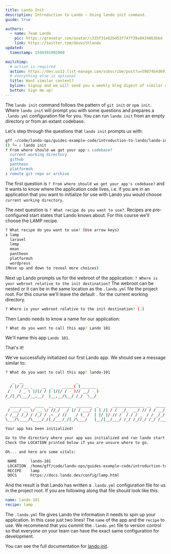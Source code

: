 ```yaml
---
title: Lando Init
description: Introduction to Lando ~ Using lando init command.
guide: true

authors:
  - name: Team Lando
    pic: https://gravatar.com/avatar/c335f31e62b453f747f39a84240b3bbd
    link: https://twitter.com/devwithlando
updated:
  timestamp: 1594391902000

mailchimp:
  # action is required
  action: https://dev.us12.list-manage.com/subscribe/post?u=59874b4d6910fa65e724a4648&amp;id=613837077f
  # everything else is optional
  title: Want similar content?
  byline: Signup and we will send you a weekly blog digest of similar content to keep you satiated.
  button: Sign me up!
---
```


The `lando init` command follows the pattern of `git init` or `npm init`. Where `lando init` will prompt you with some questions and prepares a `.lando.yml` configuration file for you. You can run `lando init` from an empty directory or from an extant codebase.

Let's step through the questions that `lando init` prompts us with:

```bash
gff ~/code/lando-ops/guides-example-code/introduction-to-lando/lando-init
() └─ ∴ lando init
? From where should we get your app's codebase?
  current working directory
  github
  pantheon
  platformsh
❯ remote git repo or archive
```

The first question is `? From where should we get your app's codebase?` and it wants to know where the application code lives, i.e. if you are in an application that you want to initialize for use with Lando you would choose `current working directory`.

The next question is `? What recipe do you want to use?`. Recipes are pre-configured start states that Lando knows about. For this course we'll choose the LAMP recipe.

```bash
? What recipe do you want to use? (Use arrow keys)
❯ lamp
  laravel
  lemp
  mean
  pantheon
  platformsh
  wordpress
(Move up and down to reveal more choices)
```

Next up Lando prompts us for the webroot of the application: `? Where is your webroot relative to the init destination?` The webroot can be nested or it can be in the same location as the `.lando.yml` file the project root. For this course we'll leave the default `.` for the current working directory.

```bash
? Where is your webroot relative to the init destination? (.)
```

Then Lando needs to know a name for our application:

```bash
? What do you want to call this app? Lando 101
```

We'll name this app `Lando 101`.

That's it!

We've successfully initialized our first Lando app. We should see a message similar to:

```bash
? What do you want to call this app? lando-101

   _  __                       _
  / |/ /__ _    __  _    _____( )_______
 /    / _ \ |/|/ / | |/|/ / -_)// __/ -_)
/_/|_/\___/__,__/  |__,__/\__/ /_/  \__/

  _________  ____  __ _______  _______  _      ______________ __  ___________  ______
 / ___/ __ \/ __ \/ //_/  _/ |/ / ___/ | | /| / /  _/_  __/ // / / __/  _/ _ \/ __/ /
/ /__/ /_/ / /_/ / ,< _/ //    / (_ /  | |/ |/ // /  / / / _  / / _/_/ // , _/ _//_/
\___/\____/\____/_/|_/___/_/|_/\___/   |__/|__/___/ /_/ /_//_/ /_/ /___/_/|_/___(_)

Your app has been initialized!

Go to the directory where your app was initialized and run lando start to get rolling.
Check the LOCATION printed below if you are unsure where to go.

Oh... and here are some vitals:

 NAME      lando-101
 LOCATION  /home/gff/code/lando-ops/guides-example-code/introduction-to-lando/lando-init
 RECIPE    lamp
 DOCS      https://docs.lando.dev/config/lamp.html
```

And the result is that Lando has written a `.lando.yml` configuration file for us in the project root. If you are following along that file should look like this:

```yaml
name: lando-101
recipe: lamp
```
The `.lando.yml` file gives Lando the information it needs to spin up your application. In this case just two lines! The `name` of the app and the `recipe` to use. We recommend that you commit the `.lando.yml` file to version control so that everyone on your team can have the exact same configuration for development.

You can see the full documentation for [lando init](/cli/init.html).
